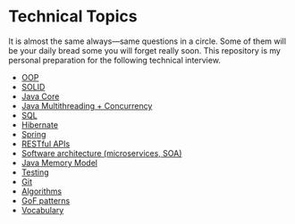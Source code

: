 # Technical Topics

It is almost the same always—same questions in a circle. Some of them will be your daily bread some you will forget
really soon. This repository is my personal preparation for the following technical interview.

- [OOP](./oop/README.md)
- [SOLID](./solid/README.md)
- [Java Core](./java_core/README.md)
- [Java Multithreading + Concurrency](./java_multithreading_+_concurrency/README.md)
- [SQL](./sql/README.md)
- [Hibernate]()
- [Spring]()
- [RESTful APIs]()
- [Software architecture (microservices, SOA)]()
- [Java Memory Model]()
- [Testing]()
- [Git]()
- [Algorithms]()
- [GoF patterns]() 
- [Vocabulary](./vocabulary/README.md)
